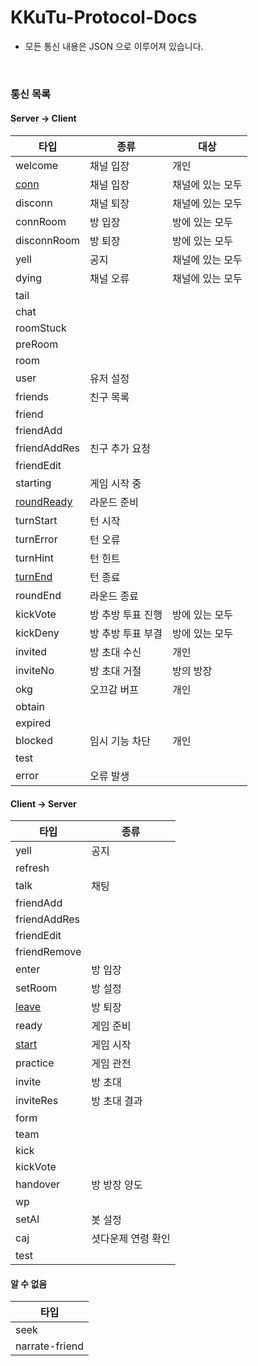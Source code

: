 # KKuTu-Protocol-Docs
* 모든 통신 내용은 JSON 으로 이루어져 있습니다.

<br>

<!--
편집시 안내 사항
※ 통신 목록에 존재하는 타입별로 .md 파일을 생성하여 링크를 걸어주세요.
※ 테이블 작성은 http://www.tablesgenerator.com/markdown_tables 를 이용하면, 쉽게 가능합니다.
-->
### 통신 목록
#### Server -> Client

| 타입         | 종류              | 대상             |
|--------------|-------------------|------------------|
| welcome      | 채널 입장         | 개인             |
| [conn](/Server%20to%20Client/conn.md)         | 채널 입장         | 채널에 있는 모두 |
| disconn      | 채널 퇴장         | 채널에 있는 모두 |
| connRoom     | 방 입장           | 방에 있는 모두   |
| disconnRoom  | 방 퇴장           | 방에 있는 모두   |
| yell         | 공지              | 채널에 있는 모두 |
| dying        | 채널 오류         | 채널에 있는 모두 |
| tail         |                   |                  |
| chat         |                   |                  |
| roomStuck    |                   |                  |
| preRoom      |            |              |
| room         |                   |                  |
| user         | 유저 설정         |                  |
| friends      | 친구 목록         |                  |
| friend       |                   |                  |
| friendAdd    |                   |                  |
| friendAddRes | 친구 추가 요청    |                  |
| friendEdit   |                   |                  |
| starting     | 게임 시작 중      |                  |
| [roundReady](/Server%20to%20Client/roundReady.md)   | 라운드 준비       |                  |
| turnStart    | 턴 시작           |                  |
| turnError    | 턴 오류           |                  |
| turnHint     | 턴 힌트           |                  |
| [turnEnd](/Server%20to%20Client/turnEnd.md)      | 턴 종료           |                  |
| roundEnd     | 라운드 종료       |                  |
| kickVote     | 방 추방 투표 진행 | 방에 있는 모두   |
| kickDeny     | 방 추방 투표 부결 | 방에 있는 모두   |
| invited      | 방 초대 수신      | 개인             |
| inviteNo     | 방 초대 거절      | 방의 방장        |
| okg          | 오끄감 버프       | 개인             |
| obtain       |                   |                  |
| expired      |                   |                  |
| blocked      | 임시 기능 차단    | 개인             |
| test         |                   |                  |
| error        | 오류 발생         |                  |

#### Client -> Server

| 타입           | 종류               |
|----------------|--------------------|
| yell           | 공지               |
| refresh        |                    |
| talk           | 채팅               |
| friendAdd      |                    |
| friendAddRes   |                    |
| friendEdit     |                    |
| friendRemove   |                    |
| enter          | 방 입장            |
| setRoom        | 방 설정            |
| [leave](/Client%20to%20Server/leave.md)          | 방 퇴장            |
| ready          | 게임 준비          |
| [start](/Client%20to%20Server/start.md)          | 게임 시작          |
| practice       | 게임 관전          |
| invite         | 방 초대            |
| inviteRes      | 방 초대 결과       |
| form           |                    |
| team           |                    |
| kick           |                    |
| kickVote       |                    |
| handover       | 방 방장 양도       |
| wp             |                    |
| setAI          | 봇 설정            |
| caj            | 셧다운제 연령 확인 |
| test           |                    |

#### 알 수 없음

| 타입           |
|----------------|
| seek           |
| narrate-friend |

<!--
| 방향             | 타입           | 종류               | 대상             |
|------------------|----------------|--------------------|------------------|
| Server -> Client | welcome        | 채널 입장          | 개인             |
| Server -> Client | conn           | 채널 입장          | 채널에 있는 모두 |
| Server -> Client | disconn        | 채널 퇴장          | 채널에 있는 모두 |
| Server -> Client | connRoom       | 방 입장            | 방에 있는 모두   |
| Server -> Client | disconnRoom    | 방 퇴장            | 방에 있는 모두   |
| Server -> Client | yell           | 공지               | 채널에 있는 모두 |
| Server -> Client | dying          | 채널 오류          | 채널에 있는 모두 |
| Server -> Client | tail           |                    |                  |
| Server -> Client | chat           |                    |                  |
| Server -> Client | roomStuck      |                    |                  |
| Server -> Client | preRoom        | 방 생성            | 개인             |
| Server -> Client | room           |                    |                  |
| Server -> Client | user           | 유저 설정          |                  |
| Server -> Client | friends        | 친구 목록          |                  |
| Server -> Client | friend         |                    |                  |
| Server -> Client | friendAdd      |                    |                  |
| Server -> Client | friendAddRes   | 친구 추가 요청     |                  |
| Server -> Client | friendEdit     |                    |                  |
| Server -> Client | starting       | 게임 시작 중       |                  |
| Server -> Client | roundReady     | 라운드 준비        |                  |
| Server -> Client | turnStart      | 턴 시작            |                  |
| Server -> Client | turnError      | 턴 오류            |                  |
| Server -> Client | turnHint       | 턴 힌트            |                  |
| Server -> Client | turnEnd        | 턴 종료            |                  |
| Server -> Client | roundEnd       | 라운드 종료        |                  |
| Server -> Client | kickVote       | 방 추방 투표 진행  | 방에 있는 모두   |
| Server -> Client | kickDeny       | 방 추방 투표 부결  | 방에 있는 모두   |
| Server -> Client | invited        | 방 초대 수신       | 개인             |
| Server -> Client | inviteNo       | 방 초대 거절       | 방의 방장        |
| Server -> Client | okg            | 오끄감 버프        | 개인             |
| Server -> Client | obtain         |                    |                  |
| Server -> Client | expired        |                    |                  |
| Server -> Client | blocked        | 임시 기능 차단     | 개인             |
| Server -> Client | test           |                    |                  |
| Server -> Client | error          | 오류 발생          |                  |
| Client -> Server | yell           | 공지               |                  |
| Client -> Server | refresh        |                    |                  |
| Client -> Server | talk           | 채팅               |                  |
| Client -> Server | friendAdd      |                    |                  |
| Client -> Server | friendAddRes   |                    |                  |
| Client -> Server | friendEdit     |                    |                  |
| Client -> Server | friendRemove   |                    |                  |
| Client -> Server | enter          | 방 입장            |                  |
| Client -> Server | setRoom        | 방 설정            |                  |
| Client -> Server | leave          | 방 퇴장            |                  |
| Client -> Server | ready          | 게임 준비          |                  |
| Client -> Server | start          | 게임 시작          |                  |
| Client -> Server | practice       | 게임 관전          |                  |
| Client -> Server | invite         | 방 초대            |                  |
| Client -> Server | inviteRes      | 방 초대 결과       |                  |
| Client -> Server | form           |                    |                  |
| Client -> Server | team           |                    |                  |
| Client -> Server | kick           |                    |                  |
| Client -> Server | kickVote       |                    |                  |
| Client -> Server | handover       | 방 방장 양도       |                  |
| Client -> Server | wp             |                    |                  |
| Client -> Server | setAI          | 봇 설정            |                  |
| Client -> Server | caj            | 셧다운제 연령 확인 |                  |
| Client -> Server | test           |                    |                  |
|                  | seek           |                    |                  |
|                  | narrate-friend |                    |                  |
-->
